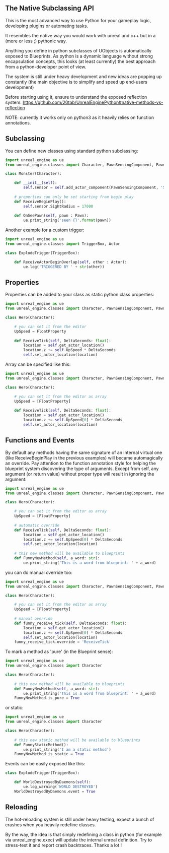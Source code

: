 The Native Subclassing API
--------------------------

This is the most advanced way to use Python for your gameplay logic, developing plugins or automating tasks.

It resembles the native way you would work with unreal and c++ but in a (more or less ;) pythonic way.

Anything you define in python subclasses of UObjects is automatically exposed to Blueprints. As python is a dynamic language without strong encapsulation concepts, this looks (at least currently) the best approach from a python-developer point of view.

The system is still under heavy development and new ideas are popping up constantly (the main objective is to simplify and speed up  end-users development)

Before starting using it, ensure to understand the exposed reflection system: https://github.com/20tab/UnrealEnginePython#native-methods-vs-reflection

NOTE: currently it works only on python3 as it heavily relies on function annotations.

Subclassing
-----------

You can define new classes using standard python subclassing:

```py
import unreal_engine as ue
from unreal_engine.classes import Character, PawnSensingComponent, Pawn

class Monster(Character):

    def __init__(self):
        self.sensor = self.add_actor_component(PawnSensingComponent, 'Sensor')
        
    # properties can only be set starting from begin play
    def ReceiveBeginPlay():
        self.sensor.SightRadius = 17000
        
    def OnSeePawn(self, pawn : Pawn):
        ue.print_string('seen {}'.format(pawn))
```

Another example for a custom trigger:

```py
import unreal_engine as ue
from unreal_engine.classes import TriggerBox, Actor

class ExplodeTrigger(TriggerBox):

    def ReceiveActorBeginOverlap(self, other : Actor):
        ue.log('TRIGGERED BY ' + str(other))
```

Properties
----------

Properties can be added to your class as static python class properties:

```py
import unreal_engine as ue
from unreal_engine.classes import Character, PawnSensingComponent, Pawn, FloatProperty

class Hero(Character):

    # you can set it from the editor
    UpSpeed = FloatProperty
    
    def ReceiveTick(self, DeltaSeconds: float):
        location = self.get_actor_location()
        location.z += self.UpSpeed * DeltaSeconds
        self.set_actor_location(location)
```

Array can be specified like this:

```py
import unreal_engine as ue
from unreal_engine.classes import Character, PawnSensingComponent, Pawn, FloatProperty

class Hero(Character):

    # you can set it from the editor as array
    UpSpeed = [FloatProperty]
    
    def ReceiveTick(self, DeltaSeconds: float):
        location = self.get_actor_location()
        location.z += self.UpSpeed[0] * DeltaSeconds
        self.set_actor_location(location)
```


Functions and Events
--------------------

By default any methods having the same signature of an internal virtual one (like ReceiveBeginPlay in the previous examples) will became 
automagically an override. Pay attention to the function annotation style for helping the blueprint system discovering the type of arguments. Except from self, any argument (or return value) without proper type will result in ignoring the argument:

```py
import unreal_engine as ue
from unreal_engine.classes import Character, PawnSensingComponent, Pawn, FloatProperty

class Hero(Character):

    # you can set it from the editor as array
    UpSpeed = [FloatProperty]
    
    # automatic override
    def ReceiveTick(self, DeltaSeconds: float):
        location = self.get_actor_location()
        location.z += self.UpSpeed[0] * DeltaSeconds
        self.set_actor_location(location)
        
    # this new method will be available to blueprints
    def FunnyNewMethod(self, a_word: str):
        ue.print_string('This is a word from blueprint: ' + a_word)
```

you can do manual override too:

```py
import unreal_engine as ue
from unreal_engine.classes import Character, PawnSensingComponent, Pawn, FloatProperty

class Hero(Character):

    # you can set it from the editor as array
    UpSpeed = [FloatProperty]
    
    # manual override
    def funny_receive_tick(self, DeltaSeconds: float):
        location = self.get_actor_location()
        location.z += self.UpSpeed[0] * DeltaSeconds
        self.set_actor_location(location)
    funny_receive_tick.override = 'ReceiveTick'
```

To mark a method as 'pure' (in the Blueprint sense):

```py
import unreal_engine as ue
from unreal_engine.classes import Character

class Hero(Character):
        
    # this new method will be available to blueprints
    def FunnyNewMethod(self, a_word: str):
        ue.print_string('This is a word from blueprint: ' + a_word)
    FunnyNewMethod.is_pure = True
```

or static:

```py
import unreal_engine as ue
from unreal_engine.classes import Character

class Hero(Character):
        
    # this new static method will be available to blueprints
    def FunnyStaticMethod():
        ue.print_string('I am a static method')
    FunnyNewMethod.is_static = True
```

Events can be easily exposed like this:

```py
class ExplodeTrigger(TriggerBox):

    def WorldDestroyedByDaemons(self):
        ue.log_warning('WORLD DESTROYED')
    WorldDestroyedByDaemons.event = True
```


Reloading
---------

The hot-reloading system is still under heavy testing, expect a bunch of crashes when you heavily redefine classes.

By the way, the idea is that simply redefining a class in python (for example via unreal_engine.exec) will update the internal unreal definition. Try to stress-test it and report crash backtraces. Thanks a lot !
